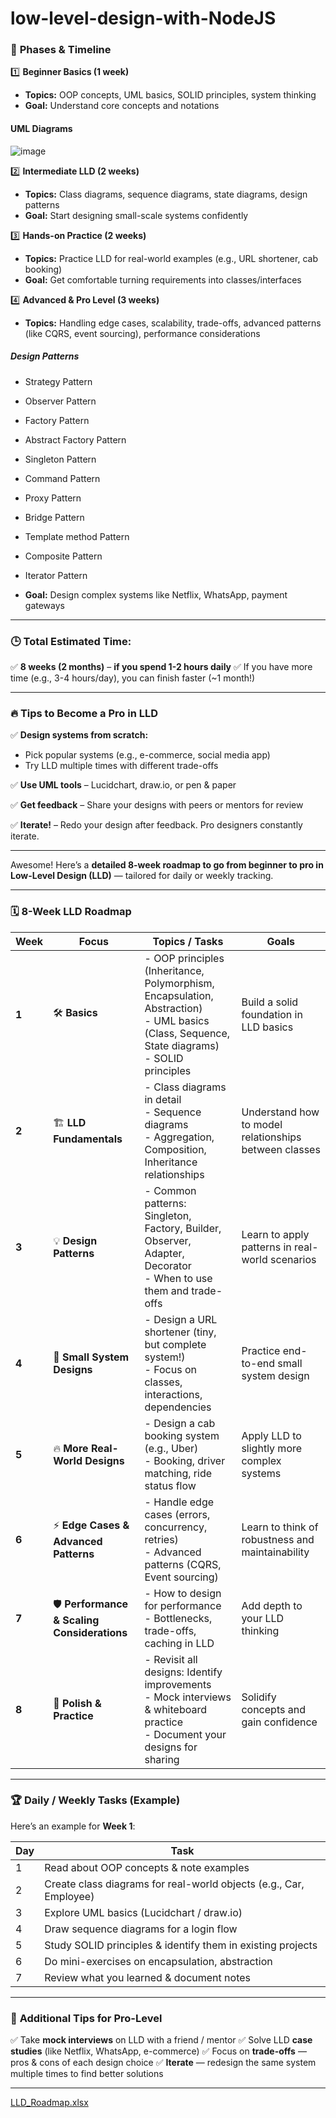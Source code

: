 # low-level-design-with-NodeJS

### 🚀 **Phases & Timeline**

1️⃣ **Beginner Basics (1 week)**

* **Topics:** OOP concepts, UML basics, SOLID principles, system thinking
* **Goal:** Understand core concepts and notations

#### UML Diagrams 
![image](https://github.com/user-attachments/assets/9bfbf65f-c779-4970-b726-3bc202773ff4)

2️⃣ **Intermediate LLD (2 weeks)**

* **Topics:** Class diagrams, sequence diagrams, state diagrams, design patterns
* **Goal:** Start designing small-scale systems confidently

3️⃣ **Hands-on Practice (2 weeks)**

* **Topics:** Practice LLD for real-world examples (e.g., URL shortener, cab booking)
* **Goal:** Get comfortable turning requirements into classes/interfaces

4️⃣ **Advanced & Pro Level (3 weeks)**

* **Topics:** Handling edge cases, scalability, trade-offs, advanced patterns (like CQRS, event sourcing), performance considerations
#####  Design Patterns
* Strategy Pattern
* Observer Pattern
* Factory Pattern
* Abstract Factory Pattern
* Singleton Pattern
* Command Pattern
* Proxy Pattern
* Bridge Pattern
* Template method Pattern
* Composite Pattern
* Iterator Pattern
  
* **Goal:** Design complex systems like Netflix, WhatsApp, payment gateways

---

### 🕒 **Total Estimated Time:**

✅ **8 weeks (2 months)** – **if you spend 1-2 hours daily**
✅ If you have more time (e.g., 3-4 hours/day), you can finish faster (\~1 month!)

---

### 🔥 **Tips to Become a Pro in LLD**

✅ **Design systems from scratch:**

* Pick popular systems (e.g., e-commerce, social media app)
* Try LLD multiple times with different trade-offs

✅ **Use UML tools** – Lucidchart, draw\.io, or pen & paper

✅ **Get feedback** – Share your designs with peers or mentors for review

✅ **Iterate!** – Redo your design after feedback. Pro designers constantly iterate.

---

Awesome! Here’s a **detailed 8-week roadmap to go from beginner to pro in Low-Level Design (LLD)** — tailored for daily or weekly tracking.

---

### 🗓️ **8-Week LLD Roadmap**

| Week  | Focus                                        | Topics / Tasks                                                                                                                                       | Goals                                                 |
| ----- | -------------------------------------------- | ---------------------------------------------------------------------------------------------------------------------------------------------------- | ----------------------------------------------------- |
| **1** | 🛠️ **Basics**                               | - OOP principles (Inheritance, Polymorphism, Encapsulation, Abstraction)  <br>- UML basics (Class, Sequence, State diagrams)  <br>- SOLID principles | Build a solid foundation in LLD basics                |
| **2** | 🏗️ **LLD Fundamentals**                     | - Class diagrams in detail  <br>- Sequence diagrams  <br>- Aggregation, Composition, Inheritance relationships                                       | Understand how to model relationships between classes |
| **3** | 💡 **Design Patterns**                       | - Common patterns: Singleton, Factory, Builder, Observer, Adapter, Decorator  <br>- When to use them and trade-offs                                  | Learn to apply patterns in real-world scenarios       |
| **4** | 🚀 **Small System Designs**                  | - Design a URL shortener (tiny, but complete system!)  <br>- Focus on classes, interactions, dependencies                                            | Practice end-to-end small system design               |
| **5** | 🔥 **More Real-World Designs**               | - Design a cab booking system (e.g., Uber)  <br>- Booking, driver matching, ride status flow                                                         | Apply LLD to slightly more complex systems            |
| **6** | ⚡ **Edge Cases & Advanced Patterns**         | - Handle edge cases (errors, concurrency, retries)  <br>- Advanced patterns (CQRS, Event sourcing)                                                   | Learn to think of robustness and maintainability      |
| **7** | 🛡️ **Performance & Scaling Considerations** | - How to design for performance  <br>- Bottlenecks, trade-offs, caching in LLD                                                                       | Add depth to your LLD thinking                        |
| **8** | 🌟 **Polish & Practice**                     | - Revisit all designs: Identify improvements  <br>- Mock interviews & whiteboard practice  <br>- Document your designs for sharing                   | Solidify concepts and gain confidence                 |

---

### 🏆 **Daily / Weekly Tasks (Example)**

Here’s an example for **Week 1**:

| Day | Task                                                               |
| --- | ------------------------------------------------------------------ |
| 1   | Read about OOP concepts & note examples                            |
| 2   | Create class diagrams for real-world objects (e.g., Car, Employee) |
| 3   | Explore UML basics (Lucidchart / draw\.io)                         |
| 4   | Draw sequence diagrams for a login flow                            |
| 5   | Study SOLID principles & identify them in existing projects        |
| 6   | Do mini-exercises on encapsulation, abstraction                    |
| 7   | Review what you learned & document notes                           |

---

### 🎯 **Additional Tips for Pro-Level**

✅ Take **mock interviews** on LLD with a friend / mentor
✅ Solve LLD **case studies** (like Netflix, WhatsApp, e-commerce)
✅ Focus on **trade-offs** — pros & cons of each design choice
✅ **Iterate** — redesign the same system multiple times to find better solutions

---

[LLD_Roadmap.xlsx](https://github.com/user-attachments/files/20463160/LLD_Roadmap.xlsx)

